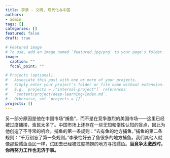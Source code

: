 ```yaml
---
title: 李录 - 文明, 现代化与中国
authors:
- admin
tags: []
categories: []
featured: false
draft: true

# Featured image
# To use, add an image named `featured.jpg/png` to your page's folder. 
image:
  caption: ""
  focal_point: ""

# Projects (optional).
#   Associate this post with one or more of your projects.
#   Simply enter your project's folder or file name without extension.
#   E.g. `projects = ["internal-project"]` references 
#   `content/project/deep-learning/index.md`.
#   Otherwise, set `projects = []`.
projects: []
---
```

另一部分原因是他在中国市场“捕鱼”，而不是在竞争激烈的美国市场——这里已经被过度捕捞，渔民太多了。中国市场上还存在一些无知和惰性认知的盲点，因此为他创造了不寻常的机会。捕鱼的第一条规则：“去有鱼的地方捕鱼。”捕鱼的第二条规则：“千万别忘了第一条规则。”李录恰好去了鱼很多的地方捕鱼。我们其他人就像那些鳕鱼渔民一样，试图去已经被过度捕捞的地方寻找鳕鱼。**当竞争太激烈时，你再努力工作也无济于事。**